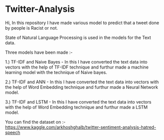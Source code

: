 # Twitter-Analysis

Hi, In this repository I have made various model to predict that a tweet done by people is Racist or not.

State of Natural Language Processing is used in the models for the Text data.

Three models have been made :- 

1.) TF-IDF and Naive Bayes - In this I have converted the text data into vectors with the help of TF-IDF technique and furthur made a machine learning model with the technique of                              Naive bayes.

2.) TF-IDF and ANN - In this I have converted the text data into vectors with the help of Word Embedding technique and furthur made a Neural Network model.

3.) TF-IDF and LSTM - In this I have converted the text data into vectors with the help of Word Embedding technique and furthur made a LSTM model.


You can find the dataset on :- https://www.kaggle.com/arkhoshghalb/twitter-sentiment-analysis-hatred-speech
